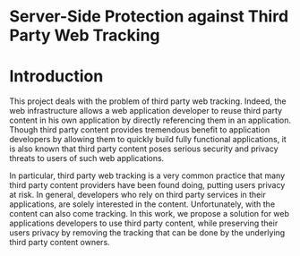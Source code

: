 # Server-Side Protection against Third Party Web Tracking

# Introduction
This project deals with the problem of third party web tracking. Indeed, the web infrastructure allows a web application developer to reuse third party content in his own application by directly referencing them in an application. Though third party content provides tremendous benefit to application developers by allowing them to quickly build fully functional applications, it is also known that third party content poses serious security and privacy threats to users of such web applications. 

In particular, third party web tracking is a very common practice that many third party content providers have been found doing, putting users privacy at risk. In general, developers who rely on third party services in their applications, are solely interested in the content. Unfortunately, with the content can also come tracking. In this work, we propose a solution for web applications developers to use third party content, while preserving their users privacy by removing the tracking that can be done by the underlying third party content owners.
